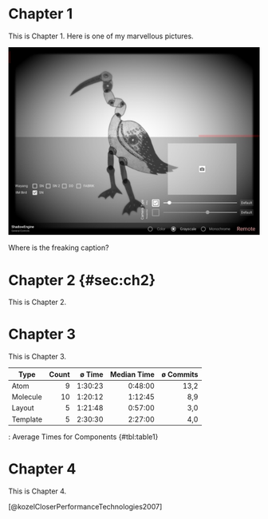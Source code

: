 # Chapter 1

This is Chapter 1.
Here is one of my marvellous pictures.

![Horray Here's the caption.](assets/image053.jpg "This is the image title.")

Where is the freaking caption?

# Chapter 2 {#sec:ch2}

This is Chapter 2.

# Chapter 3

This is Chapter 3.

| Type     | Count |  ø Time | Median Time | ø Commits |
| -------- | ----: | ------: | ----------: | --------: |
| Atom     |     9 | 1:30:23 |     0:48:00 |      13,2 |
| Molecule |    10 | 1:20:12 |     1:12:45 |       8,9 |
| Layout   |     5 | 1:21:48 |     0:57:00 |       3,0 |
| Template |     5 | 2:30:30 |     2:27:00 |       4,0 |

: Average Times for Components {#tbl:table1}

# Chapter 4

This is Chapter 4.

[@kozelCloserPerformanceTechnologies2007]
